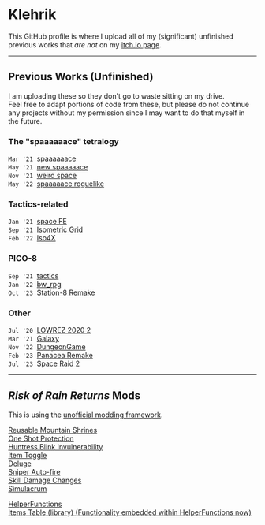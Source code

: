 # Klehrik

This GitHub profile is where I upload all of my (significant) unfinished previous works that *are not* on my [itch.io page](https://klehrik.itch.io).

---

## Previous Works (Unfinished)

I am uploading these so they don't go to waste sitting on my drive.  
Feel free to adapt portions of code from these, but please do not continue any projects without my permission since I may want to do that myself in the future.

### The "spaaaaaace" tetralogy
`Mar '21`&nbsp; [spaaaaaace](https://github.com/Klehrik/spaaaaaace)  
`May '21`&nbsp; [new spaaaaace](https://github.com/Klehrik/new-spaaaaace)  
`Nov '21`&nbsp; [weird space](https://github.com/Klehrik/weird-space)  
`May '22`&nbsp; [spaaaaace roguelike](https://github.com/Klehrik/spaaaaace-roguelike)  

### Tactics-related
`Jan '21`&nbsp; [space FE](https://github.com/Klehrik/space-FE)  
`Sep '21`&nbsp; [Isometric Grid](https://github.com/Klehrik/Isometric-Grid)  
`Feb '22`&nbsp; [Iso4X](https://github.com/Klehrik/Iso4X)  

### PICO-8
`Sep '21`&nbsp; [tactics](https://github.com/Klehrik/tactics)  
`Jan '22`&nbsp; [bw_rpg](https://github.com/Klehrik/bw_rpg)  
`Oct '23`&nbsp; [Station-8 Remake](https://github.com/Klehrik/Station-8-Remake)  

### Other
`Jul '20`&nbsp; [LOWREZ 2020 2](https://github.com/Klehrik/LOWREZ-2020-2)  
`Mar '21`&nbsp; [Galaxy](https://github.com/Klehrik/Galaxy)  
`Nov '22`&nbsp; [DungeonGame](https://github.com/Klehrik/DungeonGame)  
`Feb '23`&nbsp; [Panacea Remake](https://github.com/Klehrik/Panacea-Remake)  
`Jul '23`&nbsp; [Space Raid 2](https://github.com/Klehrik/Space-Raid-2)  

---

## *Risk of Rain Returns* Mods

This is using the [unofficial modding framework](https://github.com/return-of-modding/ReturnOfModding).

[Reusable Mountain Shrines](https://github.com/Klehrik/RoRR-ReusableMountainShrines)  
[One Shot Protection](https://github.com/Klehrik/RoRR-OneShotProtection)  
[Huntress Blink Invulnerability](https://github.com/Klehrik/RoRR-HuntressBlinkInvulnerability)  
[Item Toggle](https://github.com/Klehrik/RoRR-ItemToggle)  
[Deluge](https://github.com/Klehrik/RoRR-Deluge)  
[Sniper Auto-fire](https://github.com/Klehrik/RoRR-SniperAutofire)  
[Skill Damage Changes](https://github.com/Klehrik/RoRR-SkillDamageChanges)  
[Simulacrum](https://github.com/Klehrik/RoRR-Simulacrum)  

[HelperFunctions](https://github.com/Klehrik/RoRR-HelperFunctions)  
[Items Table (library) (Functionality embedded within HelperFunctions now)](https://github.com/Klehrik/RoRR-ItemsTable)  
